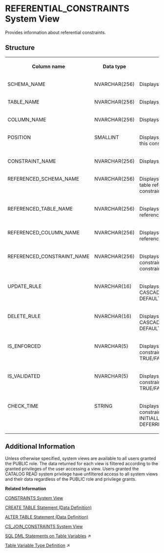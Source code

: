 <!-- loio20ccc0a175191014901b88e6bc175c44 -->

# REFERENTIAL\_CONSTRAINTS System View

Provides information about referential constraints.



<a name="loio20ccc0a175191014901b88e6bc175c44___r_e_f_e_r_e_n_t_i_a_l__c_o_n_s_t_r_a_i_n_t_s_1struct_REFERENTIAL_CONSTRAINTS"/>

## Structure


<table>
<tr>
<th valign="top">

Column name

</th>
<th valign="top">

Data type

</th>
<th valign="top">

Description

</th>
</tr>
<tr>
<td valign="top">

SCHEMA\_NAME

</td>
<td valign="top">

NVARCHAR\(256\)

</td>
<td valign="top">

Displays the schema name.

</td>
</tr>
<tr>
<td valign="top">

TABLE\_NAME

</td>
<td valign="top">

NVARCHAR\(256\)

</td>
<td valign="top">

Displays the table name.

</td>
</tr>
<tr>
<td valign="top">

COLUMN\_NAME

</td>
<td valign="top">

NVARCHAR\(256\)

</td>
<td valign="top">

Displays the column name.

</td>
</tr>
<tr>
<td valign="top">

POSITION

</td>
<td valign="top">

SMALLINT

</td>
<td valign="top">

Displays the column position in this constraint.

</td>
</tr>
<tr>
<td valign="top">

CONSTRAINT\_NAME

</td>
<td valign="top">

NVARCHAR\(256\)

</td>
<td valign="top">

Displays the constraint name.

</td>
</tr>
<tr>
<td valign="top">

REFERENCED\_SCHEMA\_NAME

</td>
<td valign="top">

NVARCHAR\(256\)

</td>
<td valign="top">

Displays the schema name of the table referenced by this constraint.

</td>
</tr>
<tr>
<td valign="top">

REFERENCED\_TABLE\_NAME

</td>
<td valign="top">

NVARCHAR\(256\)

</td>
<td valign="top">

Displays the name of the table referenced by this constraint.

</td>
</tr>
<tr>
<td valign="top">

REFERENCED\_COLUMN\_NAME

</td>
<td valign="top">

NVARCHAR\(256\)

</td>
<td valign="top">

Displays the name of the column referenced by this column.

</td>
</tr>
<tr>
<td valign="top">

REFERENCED\_CONSTRAINT\_NAME

</td>
<td valign="top">

NVARCHAR\(256\)

</td>
<td valign="top">

Displays the name of the unique constraint referenced by this constraint.

</td>
</tr>
<tr>
<td valign="top">

UPDATE\_RULE

</td>
<td valign="top">

NVARCHAR\(16\)

</td>
<td valign="top">

Displays the update rule: CASCADE, SET NULL, SET DEFAULT, or RESTRICT.

</td>
</tr>
<tr>
<td valign="top">

DELETE\_RULE

</td>
<td valign="top">

NVARCHAR\(16\)

</td>
<td valign="top">

Displays the delete rule: CASCADE, SET NULL, SET DEFAULT, or RESTRICT.

</td>
</tr>
<tr>
<td valign="top">

IS\_ENFORCED

</td>
<td valign="top">

NVARCHAR\(5\)

</td>
<td valign="top">

Displays whether or not this constraint is enforced: TRUE/FALSE.

</td>
</tr>
<tr>
<td valign="top">

IS\_VALIDATED

</td>
<td valign="top">

NVARCHAR\(5\)

</td>
<td valign="top">

Displays whether or not this constraint is validated: TRUE/FALSE.

</td>
</tr>
<tr>
<td valign="top">

CHECK\_TIME

</td>
<td valign="top">

STRING

</td>
<td valign="top">

Displays the time when the constraint is checked: INITIALLY\_IMMEDIATE/INITIALLY DEFERRED.

</td>
</tr>
</table>



<a name="loio20ccc0a175191014901b88e6bc175c44__section_jqt_gy4_dzb"/>

## Additional Information

Unless otherwise specified, system views are available to all users granted the PUBLIC role. The data returned for each view is filtered according to the granted privileges of the user accessing a view. Users granted the CATALOG READ system privilege have unfiltered access to all system views and their data regardless of the PUBLIC role and privilege grants.

**Related Information**  


[CONSTRAINTS System View](constraints-system-view-209f7cf.md "Provides information about defined constraints for tables.")

[CREATE TABLE Statement \(Data Definition\)](../../010-SQL-Reference/012-SQL-Statements/create-table-statement-data-definition-20d58a5.md "Creates a base or temporary table. See the CREATE VIRTUAL TABLE statement for creating virtual tables.")

[ALTER TABLE Statement \(Data Definition\)](../../010-SQL-Reference/012-SQL-Statements/alter-table-statement-data-definition-20d329a.md "Alters a base or temporary table. See the ALTER VIRTUAL TABLE statement for altering virtual tables.")

[CS\_JOIN\_CONSTRAINTS System View](cs-join-constraints-system-view-20a06e5.md "Provides join constraints for column store join views.")

[SQL DML Statements on Table Variables](https://help.sap.com/viewer/d1cb63c8dd8e4c35a0f18aef632687f0/2023_4_QRC/en-US/226f2125b7ed4f4aabe731cfed029d7b.html "") :arrow_upper_right:

[Table Variable Type Definition](https://help.sap.com/viewer/d1cb63c8dd8e4c35a0f18aef632687f0/2023_4_QRC/en-US/ea5065d06d14426799d879234d8e3e7b.html "") :arrow_upper_right:

